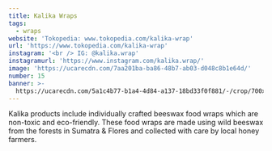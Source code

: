 ```yaml
---
title: Kalika Wraps
tags:
  - wraps
website: 'Tokopedia: www.tokopedia.com/kalika-wrap'
url: 'https://www.tokopedia.com/kalika-wrap'
instagram: '<br /> IG: @kalika.wrap'
instagramurl: 'https://www.instagram.com/kalika.wrap/'
image: 'https://ucarecdn.com/7aa201ba-ba86-48b7-ab03-d048c8b1e64d/'
number: 15
banner: >-
  https://ucarecdn.com/5a1c4b77-b1a4-4d84-a137-18bd33f0f881/-/crop/700x393/0,72/-/preview/
---
```

Kalika products include individually crafted beeswax food wraps which are non-toxic and eco-friendly. These food wraps are made using wild beeswax from the forests in Sumatra & Flores and collected with care by local honey farmers.
